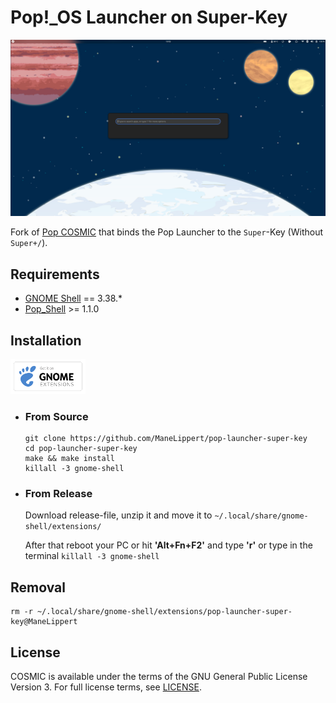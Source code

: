 # Pop!_OS Launcher on Super-Key

![alt text](pop-launcher-super-key.png)

Fork of [Pop COSMIC](https://github.com/pop-os/cosmic) that binds the Pop Launcher to the ```Super```-Key (Without ```Super+/```).

## Requirements
* [GNOME Shell](https://gitlab.gnome.org/GNOME/gnome-shell) == 3.38.*
* [Pop_Shell](https://github.com/pop-os/shell) >= 1.1.0


## Installation 

[<img src="https://github.com/andyholmes/gnome-shell-extensions-badge/raw/master/get-it-on-ego.svg" width=120px>](https://extensions.gnome.org/extension/4797/pop-launcher-super-key/)

* ### From Source

    ```
    git clone https://github.com/ManeLippert/pop-launcher-super-key
    cd pop-launcher-super-key
    make && make install
    killall -3 gnome-shell
    ```
* ### From Release
    Download release-file, unzip it and move it to ```~/.local/share/gnome-shell/extensions/```


    After that reboot your PC or hit **'Alt+Fn+F2'** and type **'r'** or type in the terminal ```killall -3 gnome-shell```

## Removal

```
rm -r ~/.local/share/gnome-shell/extensions/pop-launcher-super-key@ManeLippert
```

## License
COSMIC is available under the terms of the GNU General Public License Version 3. For full license terms, see [LICENSE](./LICENSE).
